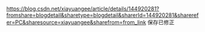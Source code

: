 https://blog.csdn.net/xiayuangee/article/details/144920281?fromshare=blogdetail&sharetype=blogdetail&sharerId=144920281&sharerefer=PC&sharesource=xiayuangee&sharefrom=from_link
保存已修正
